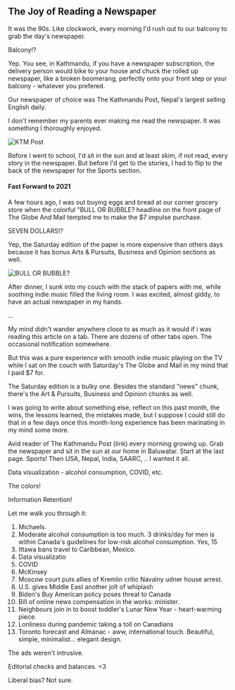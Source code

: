 ## The Joy of Reading a Newspaper

It was the 90s. Like clockwork, every morning I'd rush out to our balcony to grab the day's newspaper. 

Balcony!?

Yep. You see, in Kathmandu, if you have a newspaper subscription, the delivery person would bike to your house and chuck the rolled up newspaper, like a broken boomerang, perfectly onto your front step or your balcony - whatever you prefered.

Our newspaper of choice was The Kathmandu Post, Nepal's largest selling English daily.

I don't remember my parents ever making me read the newspaper. It was something I thoroughly enjoyed.

![KTM Post](https://i.imgur.com/dS70WhY.png)

Before I went to school, I'd sit in the sun and at least skim, if not read, every story in the newspaper. But before I'd get to the stories, I had to flip to the back of the newspaper for the Sports section.

#### Fast Forward to 2021

A few hours ago, I was out buying eggs and bread at our corner grocery store when the colorful "BULL OR BUBBLE? headline on the front page of The Globe And Mail tempted me to make the $7 impulse purchase. 

SEVEN DOLLARS!?

Yep, the Saturday edition of the paper is more expensive than others days because it has bonus Arts & Pursuits, Business and Opinion sections as well.

![BULL OR BUBBLE?](https://imgur.com/FS4BM7B.png)


After dinner, I sunk into my couch with the stack of papers with me, while soothing indie music filled the living room. I was excited, almost giddy, to have an actual newspaper in my hands.

...

My mind didn't wander anywhere close to as much as it would if i was reading this article on a tab. There are dozens of other tabs open. The occasional notification somewhere.

But this was a pure experience with smooth indie music playing on the TV while I sat on the couch with Saturday's The Globe and Mail in my mind that I paid $7 for.


The Saturday edition is a bulky one. Besides the standard "news" chunk, there's the Art & Pursuits, Business and Opinion chunks as well.

I was going to write about something else, reflect on this past month, the wins, the lessons learned, the mistakes made, but I suppose I could still do that in a few days once this month-long experience has been marinating in my mind some more. 

Avid reader of The Kathmandu Post (link) every morning growing up. Grab the newspaper and sit in the sun at our home in Baluwatar. Start at the last page. Sports! Then USA, Nepal, India, SAARC, .. I wanted it all.

Data visualization - alcohol consumption, COVID, etc.

The colors! 

Information Retention! 

Let me walk you through it:
1. Michaels.
2. Moderate alcohol consumption is too much. 3 drinks/day for men is within Canada's guidelines for low-risk alcohol consumption. Yes, 15 
3. Ittawa bans travel to Caribbean, Mexico. 
4. Data visualizatio 
5. COVID
6. McKinsey 
7. Moscow court puts allies of Kremlin critic Navalny udner house arrest.
8. U.S. gives Middle East another jolt of whiplash 
9. Biden's Buy American policy poses threat to Canada 
10. Bill of online news compensation in the works: minister.
11. Neighbours join in to boost toddler's Lunar New Year - heart-warming piece.
12. Lonliness during pandemic taking a toll on Canadians
13. Toronto forecast and Almanac - aww, international touch. Beautiful, simple, minimalist... elegant design. 

The ads weren't intrusive. 

Editorial checks and balances. <3 

Liberal bias? Not sure. 

